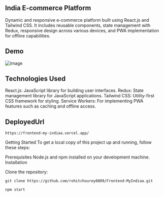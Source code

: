 

## India E-commerce Platform
Dynamic and responsive e-commerce platform built using React.js and Tailwind CSS. It includes reusable components, state management with Redux, responsive design across various devices, and PWA implementation for offline capabilities.

## Demo

![image](https://github.com/rohitchourey0809/Frontend-MyIndiaa/assets/97465195/38bdc791-da5a-4ec6-8c76-0fb175e8cbeb)



## Technologies Used
React.js: JavaScript library for building user interfaces.
Redux: State management library for JavaScript applications.
Tailwind CSS: Utility-first CSS framework for styling.
Service Workers: For implementing PWA features such as caching and offline access.

## DeployedUrl
```
https://frontend-my-indiaa.vercel.app/
```

Getting Started
To get a local copy of this project up and running, follow these steps:

Prerequisites
Node.js and npm installed on your development machine.
Installation

Clone the repository:

```
git clone https://github.com/rohitchourey0809/Frontend-MyIndiaa.git

```



```
npm start

```
